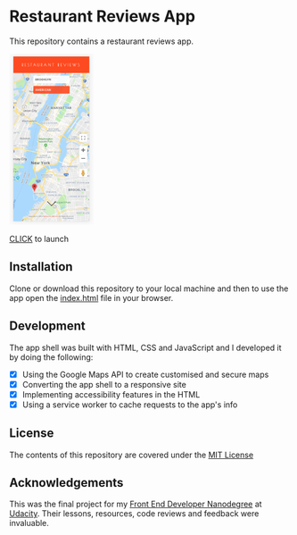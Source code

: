 # Restaurant Reviews App

This repository contains a restaurant reviews app.

<img src="/img/restaurant-reviews-screenshot.png" alt="screenshot of app" width="30%" height="30%">

[CLICK][1] to launch

## Installation

Clone or download this repository to your local machine and then to use the app open the [index.html](index.html) file in your browser.

## Development

The app shell was built with HTML, CSS and JavaScript and I developed it by doing the following:

* [x] Using the Google Maps API to create customised and secure maps
* [x] Converting the app shell to a responsive site
* [x] Implementing accessibility features in the HTML
* [x] Using a service worker to cache requests to the app's info

## License

The contents of this repository are covered under the [MIT License](LICENSE)

## Acknowledgements

This was the final project for my [Front End Developer Nanodegree][2] at [Udacity][3]. Their lessons, resources, code reviews and feedback were invaluable.

[1]:https://wlabi.github.io/Restaurant-Reviews-Udacity-FEND/
[2]:https://eu.udacity.com/course/front-end-web-developer-nanodegree--nd001
[3]:https://eu.udacity.com/
